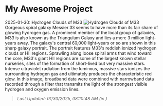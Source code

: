 # My Awesome Project

<!-- APOD Start -->
2025-01-30: Hydrogen Clouds of M33
![Hydrogen Clouds of M33](https://apod.nasa.gov/apod/image/2501/M33_1024.jpg)
Gorgeous spiral galaxy Messier 33 seems to have more than its fair share of glowing hydrogen gas. A prominent member of the local group of galaxies, M33 is also known as the Triangulum Galaxy and lies a mere 3 million light-years away.  The galaxy's central 60,000 light-years or so are shown in this sharp galaxy portrait. The portrait features M33's reddish ionized hydrogen clouds or HII regions. Sprawling along loose spiral arms that wind toward the core, M33's giant HII regions are some of the largest known stellar nurseries, sites of the formation of short-lived but very massive stars. Intense ultraviolet radiation from the luminous, massive stars ionizes the surrounding hydrogen gas and ultimately produces the characteristic red glow. In this image, broadband data were combined with narrowband data recorded through a filter that transmits the light of the strongest visible hydrogen and oxygen emission lines.
> _Last Updated: 01/30/2025, 08:10:48 AM (in )_
<!-- APOD End -->
